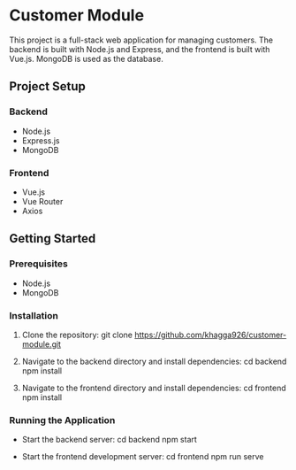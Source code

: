 # Customer Module

This project is a full-stack web application for managing customers. The backend is built with Node.js and Express, and the frontend is built with Vue.js. MongoDB is used as the database.

## Project Setup

### Backend

- Node.js
- Express.js
- MongoDB

### Frontend

- Vue.js
- Vue Router
- Axios

## Getting Started

### Prerequisites

- Node.js
- MongoDB

### Installation

1. Clone the repository:
   git clone https://github.com/khagga926/customer-module.git

2. Navigate to the backend directory and install dependencies:
   cd backend
   npm install

3. Navigate to the frontend directory and install dependencies:
   cd frontend
   npm install

### Running the Application

- Start the backend server:
  cd backend
  npm start

- Start the frontend development server:
  cd frontend
  npm run serve
